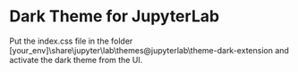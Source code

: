 # Dark Theme for JupyterLab

Put the index.css file in the folder [your_env]\share\jupyter\lab\themes\@jupyterlab\theme-dark-extension and activate the dark theme from the UI.
